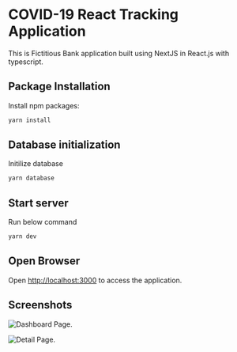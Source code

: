 
# COVID-19 React Tracking Application

This is Fictitious Bank application built using NextJS in React.js with typescript.

## Package Installation
Install npm packages:

```bash
yarn install
```

## Database initialization
Initilize database

```bash
yarn database
```

## Start server

Run below command
```sh
yarn dev
```

## Open Browser

Open [http://localhost:3000](http://localhost:3000) to access the application.



## Screenshots
![Dashboard Page.](/dashboard.png "Dashboard Screen.")


![Detail Page.](/detail.png "Detail Screen.")


